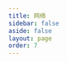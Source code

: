 ```yaml
---
title: 网络
sidebar: false
aside: false
layout: page
order: 7
---
```


<base-index :title="$frontmatter.title"/>
